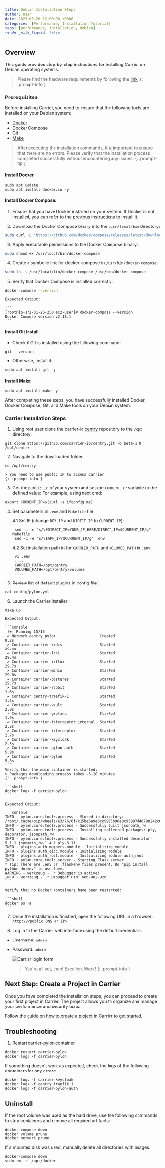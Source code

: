 ```yaml
---
title: Debian Installation Steps
author: User
date: 2023-05-20 12:00:00 +0800
categories: [Performance, Installation Tutorial]
tags: [performance, installation, debian]
render_with_liquid: false
---
```


## Overview
This guide provides step-by-step instructions for installing Carrier on Debian operating systems.

> Please find the hardware requirements by following the [link](http://getcarrier.io/posts/carrier-install/#prerequisites).
{: .prompt-info }

### Prerequisites

Before installing Carrier, you need to ensure that the following tools are installed on your Debian system:

- [Docker](https://docs.docker.com/engine/install/debian/)
- [Docker Compose](https://docs.docker.com/compose/install/)
- [Git](https://git-scm.com/downloads)
- [Make](https://www.gnu.org/software/make/)

> After executing the installation commands, it is important to ensure that there are no errors. Please verify that the installation process completed successfully without encountering any issues.
{: .prompt-tip }

#### Install Docker
```shell
sudo apt update
sudo apt install docker.io -y
```

#### Install Docker Compose:
1. Ensure that you have Docker installed on your system. If Docker is not installed, you can refer to the previous instructions to install it.

2. Download the Docker Compose binary into the `/usr/local/bin` directory:
```bash
sudo curl -L "https://github.com/docker/compose/releases/latest/download/docker-compose-$(uname -s)-$(uname -m)" -o /usr/local/bin/docker-compose
```

3. Apply executable permissions to the Docker Compose binary:
```bash
sudo chmod +x /usr/local/bin/docker-compose
```

4. Create a symbolic link for docker-compose in `/usr/bin/docker-compose`:
```bash
sudo ln -s /usr/local/bin/docker-compose /usr/bin/docker-compose
```

5. Verify that Docker Compose is installed correctly:
```bash
docker-compose --version
```

    Expected Output:

    ```
    [root@ip-172-31-26-250 ec2-user]# docker-compose --version
    Docker Compose version v2.18.1
    ```

#### Install Git Install
- Check if Git is installed using the following command:
```shell
git --version
```
- Otherwise, install it:
```shell
sudo apt install git -y
```

#### Install Make:
```shell
sudo apt install make -y
```
After completing these steps, you have successfully installed Docker, Docker Compose, Git, and Make tools on your Debian system.

### Carrier Installation Steps
1. Using root user clone the carrier-io [centry](https://github.com/carrier-io/centry/blob/beta-1.0/Makefile) repository to the `/opt` directory:
```shell
git clone https://github.com/carrier-io/centry.git -b beta-1.0 /opt/centry
```

2. Navigate to the downloaded folder:
```shell
cd /opt/centry
```
    > You need to use public IP to access Carrier
    {: .prompt-info }

3. Get the `public IP` of your system and set the `CURRENT_IP` variable to the defined value:
For example, using next cmd:
```shell
export CURRENT_IP=$(curl -s ifconfig.me)
```

4. Set parameters in `.env` and `Makefile` file


    4.1 Set IP (change `DEV_IP` and `DIRECT_IP` to `CURRENT_IP`):

        sed -i -e "s/\#DIRECT_IP=YOUR_IP_HERE/DIRECT_IP=$CURRENT_IP/g" Makefile
        sed -i -e "s/\$APP_IP/$CURRENT_IP/g" .env



    4.2 Set installation path in for `CARRIER_PATH` and `VOLUMES_PATH` in `.env`:

        vi .env
        ....
        CARRIER_PATH=/opt/centry
        VOLUMES_PATH=/opt/centry/volumes
        ....

5. Review list of default plugins in config file:
```shell
cat config/pylon.yml
```

6. Launch the Carrier installer:
```shell
make up
```

    Expected Output:

    ```console
     [+] Running 15/15
     ✔ Network centry_pylon                    Created                                                                                                                                                                                                       0.2s
     ✔ Container carrier-redis                 Started                                                                                                                                                                                                      29.4s
     ✔ Container carrier-loki                  Started                                                                                                                                                                                                      29.4s
     ✔ Container carrier-influx                Started                                                                                                                                                                                                      29.7s
     ✔ Container carrier-minio                 Started                                                                                                                                                                                                      29.8s
     ✔ Container carrier-postgres              Started                                                                                                                                                                                                      29.7s
     ✔ Container carrier-rabbit                Started                                                                                                                                                                                                       1.6s
     ✔ Container centry-traefik-1              Started                                                                                                                                                                                                       1.5s
     ✔ Container carrier-vault                 Started                                                                                                                                                                                                       2.0s
     ✔ Container carrier-grafana               Started                                                                                                                                                                                                       1.9s
     ✔ Container carrier-interceptor_internal  Started                                                                                                                                                                                                       2.2s
     ✔ Container carrier-interceptor           Started                                                                                                                                                                                                       2.7s
     ✔ Container carrier-keycloak              Started                                                                                                                                                                                                       2.5s
     ✔ Container carrier-pylon-auth            Started                                                                                                                                                                                                       5.9s
     ✔ Container carrier-pylon                 Started                                                                                                                                                                                                       5.8s
    ```
    Verify that the main container is started:
    > Packages downloading process takes ~5-10 minutes
    {: .prompt-info }

    ```shell
    docker logs -f carrier-pylon
    ```

    Expected Output:

    ```console
    INFO - pylon.core.tools.process - Stored in directory: /root/.cache/pip/wheels/e3/76/6f/c25be6a9e6cc9985b96e8c95997d46790242c6426ef68e754c
    INFO - pylon.core.tools.process - Successfully built jsonpath_rw
    INFO - pylon.core.tools.process - Installing collected packages: ply, decorator, jsonpath_rw
    INFO - pylon.core.tools.process - Successfully installed decorator-5.1.1 jsonpath_rw-1.4.0 ply-3.11
    INFO - plugins.auth_mappers.module - Initializing module
    INFO - plugins.auth_oidc.module - Initializing module
    INFO - plugins.auth_root.module - Initializing module auth_root
    INFO - pylon.core.tools.server - Starting Flask server
    * Tip: There are .env or .flaskenv files present. Do "pip install python-dotenv" to use them.
    WARNING - werkzeug -  * Debugger is active!
    INFO - werkzeug -  * Debugger PIN: 686-802-926
    ```

    Verify that no Docker containers have been restarted:

    ```shell
    docker ps -a
    ```

7. Once the installation is finished, open the following URL in a browser: `http://<public DNS or IP>`

8. Log in to the Carrier web interface using the default credentials:
- Username: `admin`
- Password: `admin`

    ![Carrier login form](/assets/posts_img/login_screen.png)

    > You're all set, then! Excellent Work!
    {: .prompt-info }

## Next Step: Create a Project in Carrier

Once you have completed the installation steps, you can proceed to create your first project in Carrier.
The project allows you to organize and manage your performance and security tests.

Follow the guide on [how to create a project in Carrier](http://getcarrier.io/posts/carrier-create-project/) to get started.

## Troubleshooting

1. Restart carrier-pylon container

```shell
docker restart carrier-pylon
docker logs -f carrier-pylon
```

If something doesn't work as expected, check the logs of the following containers for any errors:

```shell
docker logs -f carrier-keycloak
docker logs -f centry_traefik_1
docker logs -f carrier-pylon-auth
```

## Uninstall
If the root volume was used as the hard drive, use the following commands to stop containers and remove all required artifacts:
```shell
docker-compose down
docker volume prune
docker network prune
```

If a mounted disk was used, manually delete all directories with images:
```shell
docker-compose down
sudo rm -rf /opt/docker
```

